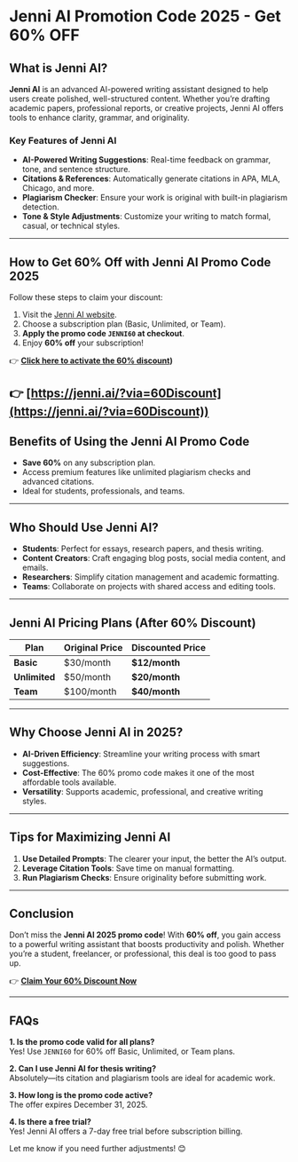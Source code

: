 # Jenni AI Promotion Code 2025 - Get 60% OFF  

## What is Jenni AI?  
**Jenni AI** is an advanced AI-powered writing assistant designed to help users create polished, well-structured content. Whether you’re drafting academic papers, professional reports, or creative projects, Jenni AI offers tools to enhance clarity, grammar, and originality.  

### Key Features of Jenni AI  
- **AI-Powered Writing Suggestions**: Real-time feedback on grammar, tone, and sentence structure.  
- **Citations & References**: Automatically generate citations in APA, MLA, Chicago, and more.  
- **Plagiarism Checker**: Ensure your work is original with built-in plagiarism detection.  
- **Tone & Style Adjustments**: Customize your writing to match formal, casual, or technical styles.  

---

## How to Get 60% Off with Jenni AI Promo Code 2025  
Follow these steps to claim your discount:  
1. Visit the [Jenni AI website](https://jenni.ai/?via=60Discount).  
2. Choose a subscription plan (Basic, Unlimited, or Team).  
3. **Apply the promo code `JENNI60` at checkout**.  
4. Enjoy **60% off** your subscription!  

👉 **[Click here to activate the 60% discount](https://jenni.ai/?via=60Discount))**  

👉 **[https://jenni.ai/?via=60Discount](https://jenni.ai/?via=60Discount))**  
--

## Benefits of Using the Jenni AI Promo Code  
- **Save 60%** on any subscription plan.  
- Access premium features like unlimited plagiarism checks and advanced citations.  
- Ideal for students, professionals, and teams.  

---

## Who Should Use Jenni AI?  
- **Students**: Perfect for essays, research papers, and thesis writing.  
- **Content Creators**: Craft engaging blog posts, social media content, and emails.  
- **Researchers**: Simplify citation management and academic formatting.  
- **Teams**: Collaborate on projects with shared access and editing tools.  

---

## Jenni AI Pricing Plans (After 60% Discount)  
| Plan        | Original Price | Discounted Price |  
|-------------|----------------|-------------------|  
| **Basic**   | $30/month      | **$12/month**     |  
| **Unlimited** | $50/month    | **$20/month**     |  
| **Team**    | $100/month     | **$40/month**     |  

---

## Why Choose Jenni AI in 2025?  
- **AI-Driven Efficiency**: Streamline your writing process with smart suggestions.  
- **Cost-Effective**: The 60% promo code makes it one of the most affordable tools available.  
- **Versatility**: Supports academic, professional, and creative writing styles.  

---

## Tips for Maximizing Jenni AI  
1. **Use Detailed Prompts**: The clearer your input, the better the AI’s output.  
2. **Leverage Citation Tools**: Save time on manual formatting.  
3. **Run Plagiarism Checks**: Ensure originality before submitting work.  

---

## Conclusion  
Don’t miss the **Jenni AI 2025 promo code**! With **60% off**, you gain access to a powerful writing assistant that boosts productivity and polish. Whether you’re a student, freelancer, or professional, this deal is too good to pass up.  

👉 **[Claim Your 60% Discount Now](https://jenni.ai/?via=60Discount)**  

---

## FAQs  
**1. Is the promo code valid for all plans?**  
Yes! Use `JENNI60` for 60% off Basic, Unlimited, or Team plans.  

**2. Can I use Jenni AI for thesis writing?**  
Absolutely—its citation and plagiarism tools are ideal for academic work.  

**3. How long is the promo code active?**  
The offer expires December 31, 2025.  

**4. Is there a free trial?**  
Yes! Jenni AI offers a 7-day free trial before subscription billing.  

Let me know if you need further adjustments! 😊
